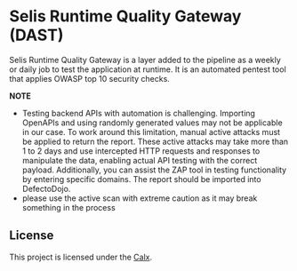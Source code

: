 # Selis Runtime Quality Gateway (DAST)

Selis Runtime Quality Gateway is a layer added to the pipeline as a weekly or daily job to test the application at runtime. It is an automated pentest tool that applies OWASP top 10 security checks.

**NOTE**
- Testing backend APIs with automation is challenging. Importing OpenAPIs and using randomly generated values may not be applicable in our case. To work around this limitation, manual active attacks must be applied to return the report. These active attacks may take more than 1 to 2 days and use intercepted HTTP requests and responses to manipulate the data, enabling actual API testing with the correct payload. Additionally, you can assist the ZAP tool in testing functionality by entering specific domains. The report should be imported into DefectoDojo.
- please use the active scan with extreme caution as it may break something in the process


## License

This project is licensed under the [Calx](LICENSE).
